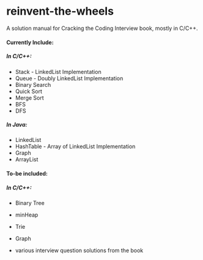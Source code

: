 # reinvent-the-wheels
A solution manual for Cracking the Coding Interview book, mostly in C/C++.

#### Currently Include:

##### In C/C++:
- Stack - LinkedList Implementation
- Queue - Doubly LinkedList Implementation
- Binary Search
- Quick Sort
- Merge Sort
- BFS
- DFS

##### In Java:
- LinkedList
- HashTable - Array of LinkedList Implementation
- Graph
- ArrayList

#### To-be included:
##### In C/C++:
- Binary Tree
- minHeap
- Trie
- Graph

- various interview question solutions from the book
